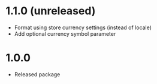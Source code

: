 # 1.1.0 (unreleased)

- Format using store currency settings (instead of locale)
- Add optional currency symbol parameter

# 1.0.0

- Released package
